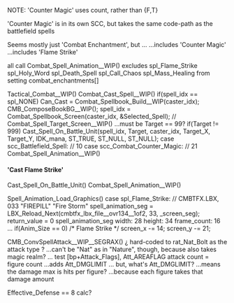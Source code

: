 
NOTE: 'Counter Magic' uses count, rather than {F,T}

'Counter Magic' is in its own SCC, but takes the same code-path as the battlefield spells

Seems mostly just 'Combat Enchantment', but ...
...includes 'Counter Magic'
...includes 'Flame Strike'

all call Combat_Spell_Animation__WIP()
excludes 
    spl_Flame_Strike
    spl_Holy_Word
    spl_Death_Spell
    spl_Call_Chaos
    spl_Mass_Healing
from setting combat_enchantments[]





Tactical_Combat__WIP()
    Combat_Cast_Spell__WIP()
        if(spell_idx == spl_NONE)
            Can_Cast = Combat_Spellbook_Build__WIP(caster_idx);
            CMB_ComposeBookBG__WIP();
            spell_idx = Combat_Spellbook_Screen(caster_idx, &Selected_Spell);
        // Combat_Spell_Target_Screen__WIP()
        ...must be Target == 99?
        if(Target != 999)
            Cast_Spell_On_Battle_Unit(spell_idx, Target, caster_idx, Target_X, Target_Y, IDK_mana, ST_TRUE, ST_NULL, ST_NULL);
                case scc_Battlefield_Spell:     // 10
                case scc_Combat_Counter_Magic:  // 21
                    Combat_Spell_Animation__WIP()

#### 'Cast Flame Strike'

Cast_Spell_On_Battle_Unit()
Combat_Spell_Animation__WIP()

Spell_Animation_Load_Graphics()
    case spl_Flame_Strike:
        // CMBTFX.LBX, 033  "FIREPILL"  "Fire Storm"
        spell_animation_seg = LBX_Reload_Next(cmbtfx_lbx_file__ovr134__1of2, 33, _screen_seg);
    return_value = 0
spell_animation_seg
    width:   28
    height:  34
frame_count: 16
...
if(Anim_Size == 0)  /* Flame Strike */
    screen_x -= 14;
    screen_y -= 21;

CMB_ConvSpellAttack__WIP__SEGRAX()
¿ hard-coded to rat_Nat_Bolt as the attack type ?
...can't be "Nat" as in "Nature", though, because also takes magic realm?
...
test    [bp+Attack_Flags], Att_AREAFLAG
attack count = figure count
...adds Att_DMGLIMIT ... but, what's Att_DMGLIMIT?
    ...means the damage max is hits per figure?
        ...because each figure takes that damage amount

Effective_Defense == 8
calc?

